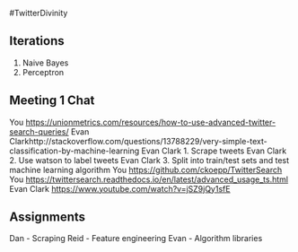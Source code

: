 #TwitterDivinity

## Iterations
1. Naive Bayes
2. Perceptron

## Meeting 1 Chat
You https://unionmetrics.com/resources/how-to-use-advanced-twitter-search-queries/
Evan Clarkhttp://stackoverflow.com/questions/13788229/very-simple-text-classification-by-machine-learning
Evan Clark 1. Scrape tweets
Evan Clark 2. Use watson to label tweets
Evan Clark 3. Split into train/test sets and test machine learning algorithm
You https://github.com/ckoepp/TwitterSearch
You https://twittersearch.readthedocs.io/en/latest/advanced_usage_ts.html
Evan Clark https://www.youtube.com/watch?v=jSZ9jQy1sfE

## Assignments
Dan - Scraping
Reid - Feature engineering
Evan - Algorithm libraries